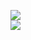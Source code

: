 [![](https://img.shields.io/badge/Made%20With-Github%20Spray-lightgrey.svg?style=for-the-badge&logo=github)](https://github.com/Annihil/github-spray#23811)  
[![](https://i.imgur.com/2DrTn0Z.gif)](https://github.com/Annihil/github-spray)